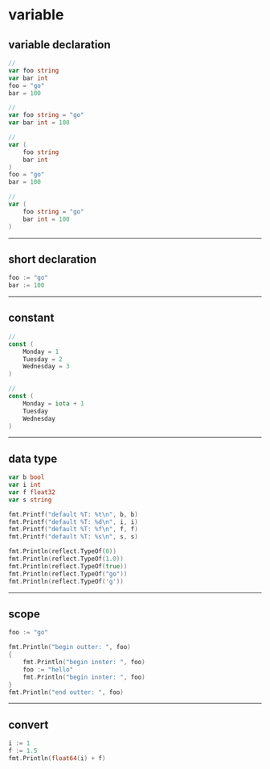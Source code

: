 # variable

## variable declaration

```go
//
var foo string
var bar int
foo = "go"
bar = 100

//
var foo string = "go"
var bar int = 100

//
var (
    foo string
    bar int
)
foo = "go"
bar = 100

//
var (
    foo string = "go"
    bar int = 100
)
```


---

## short declaration

```go
foo := "go"
bar := 100
```


---

## constant

```go
//
const (
    Monday = 1
    Tuesday = 2
    Wednesday = 3
)

//
const (
    Monday = iota + 1
    Tuesday
    Wednesday
)
```


---

## data type

```go
var b bool
var i int
var f float32
var s string

fmt.Printf("default %T: %t\n", b, b)
fmt.Printf("default %T: %d\n", i, i)
fmt.Printf("default %T: %f\n", f, f)
fmt.Printf("default %T: %s\n", s, s)

fmt.Println(reflect.TypeOf(0))
fmt.Println(reflect.TypeOf(1.0))
fmt.Println(reflect.TypeOf(true))
fmt.Println(reflect.TypeOf("go"))
fmt.Println(reflect.TypeOf('g'))
```


---

## scope

```go
foo := "go"

fmt.Println("begin outter: ", foo)
{
	fmt.Println("begin innter: ", foo)
	foo := "hello"
	fmt.Println("begin innter: ", foo)
}
fmt.Println("end outter: ", foo)
```


---

## convert

```go
i := 1
f := 1.5
fmt.Println(float64(i) + f)
```
